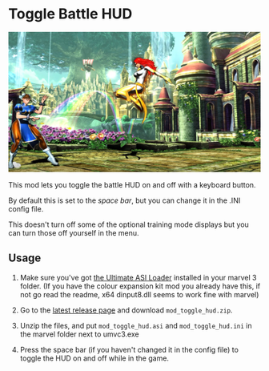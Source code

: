# Toggle Battle HUD

![screenshot of ultimate marvel vs capcom 3 with the HUD disabled](./img/mod_toggle_hud.png)

This mod lets you toggle the battle HUD on and off with a keyboard button.

By default this is set to the *space bar*, but you can change it in the .INI config file.

This doesn't turn off some of the optional training mode displays but you can turn those off yourself in the menu.

## Usage

1. Make sure you've got [the Ultimate ASI Loader](https://github.com/ThirteenAG/Ultimate-ASI-Loader/) installed in your marvel 3 folder. (If you have the colour expansion kit mod you already have this, if not go read the readme, x64 dinput8.dll seems to work fine with marvel)

2. Go to the [latest release page](https://github.com/4423Q/mod_umvc3/releases/latest) and download `mod_toggle_hud.zip`.

3. Unzip the files, and put `mod_toggle_hud.asi` and `mod_toggle_hud.ini` in the marvel folder next to umvc3.exe

4. Press the space bar (if you haven't changed it in the config file) to toggle the HUD on and off while in the game.
